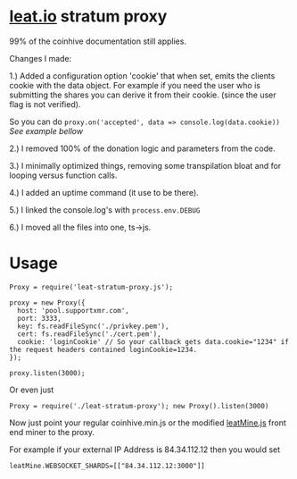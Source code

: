 # [leat.io](https://leat.io "leat.io") stratum proxy

99% of the coinhive documentation still applies.

Changes I made:

1.) Added a configuration option 'cookie' that when set, emits the clients cookie with the data object.
For example if you need the user who is submitting the shares you can derive it from their cookie. (since the user flag is not verified).

So you can do `proxy.on('accepted', data => console.log(data.cookie))` _See example bellow_

2.) I removed 100% of the donation logic and parameters from the code.

3.) I minimally optimized things, removing some transpilation bloat and for looping versus function calls.

4.) I added an uptime command (it use to be there).

5.) I linked the console.log's with `process.env.DEBUG`

6.) I moved all the files into one, ts->js.


# Usage

```
Proxy = require('leat-stratum-proxy.js');

proxy = new Proxy({
  host: 'pool.supportxmr.com',
  port: 3333,
  key: fs.readFileSync('./privkey.pem'),
  cert: fs.readFileSync('./cert.pem'),
  cookie: 'loginCookie' // So your callback gets data.cookie="1234" if the request headers contained loginCookie=1234.
});

proxy.listen(3000);
```


Or even just 

```
Proxy = require('./leat-stratum-proxy'); new Proxy().listen(3000)
```


Now just point your regular coinhive.min.js or the modified [leatMine.js](https://leat.io/leatMine.js "leatMine.js") front end miner to the proxy.


For example if your external IP Address is 84.34.112.12 then you would set 

```
leatMine.WEBSOCKET_SHARDS=[["84.34.112.12:3000"]]
```


